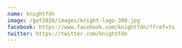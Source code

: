 ```yaml
---
name: knightfdn
image: /get2016/images/knight-logo-300.jpg
facebook: https://www.facebook.com/knightfdn/?fref=ts
twitter: https://twitter.com/knightfdn
---
```

